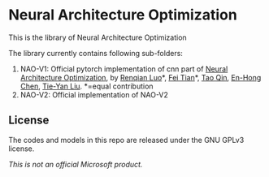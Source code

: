 # Neural Architecture Optimization
This is the library of Neural Architecture Optimization

The library currently contains following sub-folders:
1. NAO-V1: Official pytorch implementation of cnn part of [Neural Architecture Optimization](https://arxiv.org/abs/1808.07233), by [Renqian Luo](http://home.ustc.edu.cn/~lrq)\*, [Fei Tian](https://ustctf.github.io/)\*, [Tao Qin](https://www.microsoft.com/en-us/research/people/taoqin/), [En-Hong Chen](http://staff.ustc.edu.cn/~cheneh/), [Tie-Yan Liu](https://www.microsoft.com/en-us/research/people/tyliu/). *=equal contribution
2. NAO-V2: Official implementation of NAO-V2


## License
The codes and models in this repo are released under the GNU GPLv3 license.


_This is not an official Microsoft product._